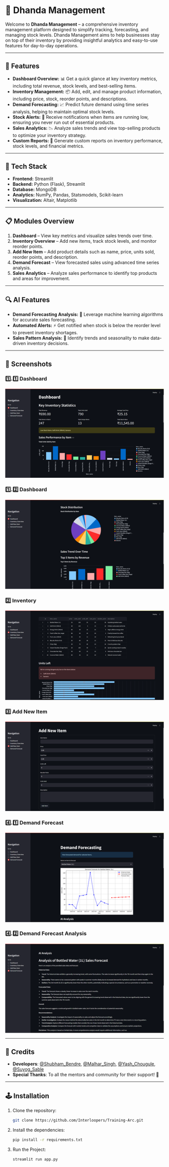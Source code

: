 # 🏢 Dhanda Management

Welcome to **Dhanda Management** – a comprehensive inventory management platform designed to simplify tracking, forecasting, and managing stock levels. Dhanda Management aims to help businesses stay on top of their inventory by providing insightful analytics and easy-to-use features for day-to-day operations.

---

## 🌟 Features

- **Dashboard Overview:** 📊 Get a quick glance at key inventory metrics, including total revenue, stock levels, and best-selling items.
- **Inventory Management:** 📦 Add, edit, and manage product information, including price, stock, reorder points, and descriptions.
- **Demand Forecasting:** 📈 Predict future demand using time series analysis, helping to maintain optimal stock levels.
- **Stock Alerts:** 🚨 Receive notifications when items are running low, ensuring you never run out of essential products.
- **Sales Analytics:** 📉 Analyze sales trends and view top-selling products to optimize your inventory strategy.
- **Custom Reports:** 📑 Generate custom reports on inventory performance, stock levels, and financial metrics.

---

## 🚀 Tech Stack

- **Frontend:** Streamlit
- **Backend:** Python (Flask), Streamlit
- **Database:** MongoDB
- **Analytics:** NumPy, Pandas, Statsmodels, Scikit-learn
- **Visualization:** Altair, Matplotlib

---

## 📋 Modules Overview

1. **Dashboard** – View key metrics and visualize sales trends over time.
2. **Inventory Overview** – Add new items, track stock levels, and monitor reorder points.
3. **Add New Item** – Add product details such as name, price, units sold, reorder points, and description.
4. **Demand Forecast** – View forecasted sales using advanced time series analysis.
5. **Sales Analytics** – Analyze sales performance to identify top products and areas for improvement.

---

## 🔍 AI Features

- **Demand Forecasting Analysis:** 🧠 Leverage machine learning algorithms for accurate sales forecasting.
- **Automated Alerts:** ⚡ Get notified when stock is below the reorder level to prevent inventory shortages.
- **Sales Pattern Analysis:** 🔎 Identify trends and seasonality to make data-driven inventory decisions.

---

## 📸 Screenshots

### 1️⃣.1️⃣ Dashboard 
![Dashboard](./images/1a.png)

### 1️⃣.2️⃣ Dashboard
![Inventory](./images/1b.png)

### 2️⃣ Inventory
![Add Item](./images/2.png)

### 3️⃣ Add New Item
![Forecast](./images/3.png)

### 4️⃣.1️⃣ Demand Forecast
![Sales Analytics](./images/4a.png)

### 4️⃣.2️⃣ Demand Forecast Analysis
![Sales Analytics](./images/4b.png)

---

## 📜 **Credits**  
- **Developers**: [@Shubham_Bendre](https://github.com/Shubham-Bendre), [@Malhar_Singh](https://github.com/Malhar2400), [@Yash_Chougule](https://github.com/YxASH), [@Suyog_Sable](https://github.com/Suyog_Sable)  
- **Special Thanks**: To all the mentors and community for their support! 🎉
  
---

## 🕹️ **Installation**  
1. Clone the repository:  
   ```bash
   git clone https://github.com/Interloopers/Training-Arc.git

2. Install the dependencies:
   ```bash
   pip install -r requirements.txt

3. Run the Project:
   ```bash
   streamlit run app.py

